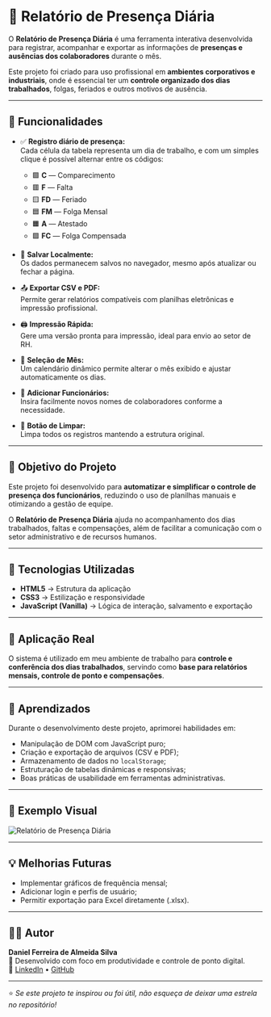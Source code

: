 # 🧾 Relatório de Presença Diária

O **Relatório de Presença Diária** é uma ferramenta interativa desenvolvida para registrar, acompanhar e exportar as informações de **presenças e ausências dos colaboradores** durante o mês.

Este projeto foi criado para uso profissional em **ambientes corporativos e industriais**, onde é essencial ter um **controle organizado dos dias trabalhados**, folgas, feriados e outros motivos de ausência.

---

## 🚀 Funcionalidades

- ✅ **Registro diário de presença:**  
  Cada célula da tabela representa um dia de trabalho, e com um simples clique é possível alternar entre os códigos:
  - 🟩 **C** — Comparecimento  
  - 🟥 **F** — Falta  
  - 🟨 **FD** — Feriado  
  - 🟦 **FM** — Folga Mensal  
  - 🟧 **A** — Atestado  
  - 🟪 **FC** — Folga Compensada  

- 💾 **Salvar Localmente:**  
  Os dados permanecem salvos no navegador, mesmo após atualizar ou fechar a página.

- 📤 **Exportar CSV e PDF:**  
  Permite gerar relatórios compatíveis com planilhas eletrônicas e impressão profissional.

- 🖨️ **Impressão Rápida:**  
  Gere uma versão pronta para impressão, ideal para envio ao setor de RH.

- 📅 **Seleção de Mês:**  
  Um calendário dinâmico permite alterar o mês exibido e ajustar automaticamente os dias.

- 👥 **Adicionar Funcionários:**  
  Insira facilmente novos nomes de colaboradores conforme a necessidade.

- 🧹 **Botão de Limpar:**  
  Limpa todos os registros mantendo a estrutura original.

---

## 🎯 Objetivo do Projeto

Este projeto foi desenvolvido para **automatizar e simplificar o controle de presença dos funcionários**, reduzindo o uso de planilhas manuais e otimizando a gestão de equipe.

O **Relatório de Presença Diária** ajuda no acompanhamento dos dias trabalhados, faltas e compensações, além de facilitar a comunicação com o setor administrativo e de recursos humanos.

---

## 🧰 Tecnologias Utilizadas

- **HTML5** → Estrutura da aplicação  
- **CSS3** → Estilização e responsividade  
- **JavaScript (Vanilla)** → Lógica de interação, salvamento e exportação  

---

## 🏢 Aplicação Real

O sistema é utilizado em meu ambiente de trabalho para **controle e conferência dos dias trabalhados**, servindo como **base para relatórios mensais, controle de ponto e compensações**.

---

## 🧠 Aprendizados

Durante o desenvolvimento deste projeto, aprimorei habilidades em:
- Manipulação de DOM com JavaScript puro;  
- Criação e exportação de arquivos (CSV e PDF);  
- Armazenamento de dados no `localStorage`;  
- Estruturação de tabelas dinâmicas e responsivas;  
- Boas práticas de usabilidade em ferramentas administrativas.  

---

## 📸 Exemplo Visual

![Relatório de Presença Diária](./Foto%20-%201.png)

---

## 💡 Melhorias Futuras

- Implementar gráficos de frequência mensal;  
- Adicionar login e perfis de usuário;  
- Permitir exportação para Excel diretamente (.xlsx).  

---

## 👨‍💻 Autor

**Daniel Ferreira de Almeida Silva**  
📍 Desenvolvido com foco em produtividade e controle de ponto digital.  
🔗 [LinkedIn](https://www.linkedin.com/in/daniel-ferreira1969/) • [GitHub](https://github.com/Danfas19402)

---

⭐ *Se este projeto te inspirou ou foi útil, não esqueça de deixar uma estrela no repositório!*
